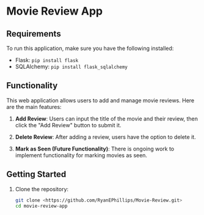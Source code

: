 # Movie Review App

## Requirements

To run this application, make sure you have the following installed:

- Flask: `pip install flask`
- SQLAlchemy: `pip install flask_sqlalchemy`

## Functionality

This web application allows users to add and manage movie reviews. Here are the main features:

1. **Add Review**: Users can input the title of the movie and their review, then click the "Add Review" button to submit it.
   
2. **Delete Review**: After adding a review, users have the option to delete it.
   
3. **Mark as Seen (Future Functionality)**: There is ongoing work to implement functionality for marking movies as seen.

## Getting Started

1. Clone the repository:

   ```bash
   git clone <https://github.com/RyanEPhillips/Movie-Review.git>
   cd movie-review-app
